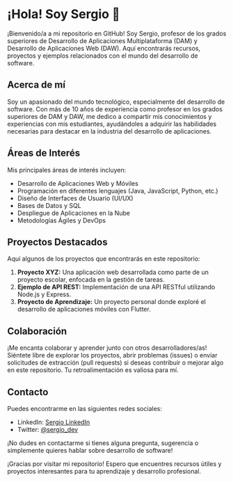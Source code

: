 # ¡Hola! Soy Sergio 👋

¡Bienvenido/a a mi repositorio en GitHub! Soy Sergio, profesor de los grados superiores de Desarrollo de Aplicaciones Multiplataforma (DAM) y Desarrollo de Aplicaciones Web (DAW). Aquí encontrarás recursos, proyectos y ejemplos relacionados con el mundo del desarrollo de software.

## Acerca de mí

Soy un apasionado del mundo tecnológico, especialmente del desarrollo de software. Con más de 10 años de experiencia como profesor en los grados superiores de DAM y DAW, me dedico a compartir mis conocimientos y experiencias con mis estudiantes, ayudándoles a adquirir las habilidades necesarias para destacar en la industria del desarrollo de aplicaciones.

## Áreas de Interés

Mis principales áreas de interés incluyen:

- Desarrollo de Aplicaciones Web y Móviles
- Programación en diferentes lenguajes (Java, JavaScript, Python, etc.)
- Diseño de Interfaces de Usuario (UI/UX)
- Bases de Datos y SQL
- Despliegue de Aplicaciones en la Nube
- Metodologías Ágiles y DevOps

## Proyectos Destacados

Aquí algunos de los proyectos que encontrarás en este repositorio:

1. **Proyecto XYZ:** Una aplicación web desarrollada como parte de un proyecto escolar, enfocada en la gestión de tareas.
2. **Ejemplo de API REST:** Implementación de una API RESTful utilizando Node.js y Express.
3. **Proyecto de Aprendizaje:** Un proyecto personal donde exploré el desarrollo de aplicaciones móviles con Flutter.

## Colaboración

¡Me encanta colaborar y aprender junto con otros desarrolladores/as! Siéntete libre de explorar los proyectos, abrir problemas (issues) o enviar solicitudes de extracción (pull requests) si deseas contribuir o mejorar algo en este repositorio. Tu retroalimentación es valiosa para mí.

## Contacto

Puedes encontrarme en las siguientes redes sociales:

- LinkedIn: [Sergio LinkedIn](https://www.linkedin.com/in/sergio)
- Twitter: [@sergio_dev](https://twitter.com/sergio_dev)

¡No dudes en contactarme si tienes alguna pregunta, sugerencia o simplemente quieres hablar sobre desarrollo de software!

¡Gracias por visitar mi repositorio! Espero que encuentres recursos útiles y proyectos interesantes para tu aprendizaje y desarrollo profesional.



<!--
**sergizgz/sergizgz** is a ✨ _special_ ✨ repository because its `README.md` (this file) appears on your GitHub profile.

Here are some ideas to get you started:

- 🔭 I’m currently working on ...
- 🌱 I’m currently learning ...
- 👯 I’m looking to collaborate on ...
- 🤔 I’m looking for help with ...
- 💬 Ask me about ...
- 📫 How to reach me: ...
- 😄 Pronouns: ...
- ⚡ Fun fact: ...
-->
